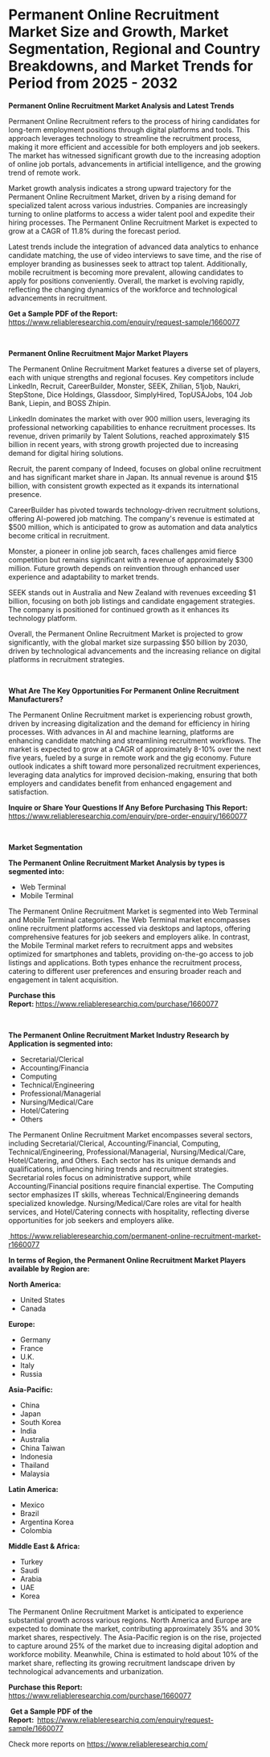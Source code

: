 <p><h1>Permanent Online Recruitment Market Size and Growth, Market Segmentation, Regional and Country Breakdowns, and Market Trends for Period from 2025 -  2032</h1></p><p><strong>Permanent Online Recruitment Market Analysis and Latest Trends</strong></p>
<p><p>Permanent Online Recruitment refers to the process of hiring candidates for long-term employment positions through digital platforms and tools. This approach leverages technology to streamline the recruitment process, making it more efficient and accessible for both employers and job seekers. The market has witnessed significant growth due to the increasing adoption of online job portals, advancements in artificial intelligence, and the growing trend of remote work.</p><p>Market growth analysis indicates a strong upward trajectory for the Permanent Online Recruitment Market, driven by a rising demand for specialized talent across various industries. Companies are increasingly turning to online platforms to access a wider talent pool and expedite their hiring processes. The Permanent Online Recruitment Market is expected to grow at a CAGR of 11.8% during the forecast period. </p><p>Latest trends include the integration of advanced data analytics to enhance candidate matching, the use of video interviews to save time, and the rise of employer branding as businesses seek to attract top talent. Additionally, mobile recruitment is becoming more prevalent, allowing candidates to apply for positions conveniently. Overall, the market is evolving rapidly, reflecting the changing dynamics of the workforce and technological advancements in recruitment.</p></p>
<p><strong>Get a Sample PDF of the Report:&nbsp;</strong> <a href="https://www.reliableresearchiq.com/enquiry/request-sample/1660077?utm_campaign=3296&utm_medium=2&utm_source=Github&utm_content=ia&utm_term=29032025&utm_id=permanent-online-recruitment">https://www.reliableresearchiq.com/enquiry/request-sample/1660077</a></p>
<p>&nbsp;</p>
<p><strong>Permanent Online Recruitment Major Market Players</strong></p>
<p><p>The Permanent Online Recruitment Market features a diverse set of players, each with unique strengths and regional focuses. Key competitors include LinkedIn, Recruit, CareerBuilder, Monster, SEEK, Zhilian, 51job, Naukri, StepStone, Dice Holdings, Glassdoor, SimplyHired, TopUSAJobs, 104 Job Bank, Liepin, and BOSS Zhipin.</p><p>LinkedIn dominates the market with over 900 million users, leveraging its professional networking capabilities to enhance recruitment processes. Its revenue, driven primarily by Talent Solutions, reached approximately $15 billion in recent years, with strong growth projected due to increasing demand for digital hiring solutions.</p><p>Recruit, the parent company of Indeed, focuses on global online recruitment and has significant market share in Japan. Its annual revenue is around $15 billion, with consistent growth expected as it expands its international presence.</p><p>CareerBuilder has pivoted towards technology-driven recruitment solutions, offering AI-powered job matching. The company's revenue is estimated at $500 million, which is anticipated to grow as automation and data analytics become critical in recruitment.</p><p>Monster, a pioneer in online job search, faces challenges amid fierce competition but remains significant with a revenue of approximately $300 million. Future growth depends on reinvention through enhanced user experience and adaptability to market trends.</p><p>SEEK stands out in Australia and New Zealand with revenues exceeding $1 billion, focusing on both job listings and candidate engagement strategies. The company is positioned for continued growth as it enhances its technology platform.</p><p>Overall, the Permanent Online Recruitment Market is projected to grow significantly, with the global market size surpassing $50 billion by 2030, driven by technological advancements and the increasing reliance on digital platforms in recruitment strategies.</p></p>
<p>&nbsp;</p>
<p><strong>What Are The Key Opportunities For Permanent Online Recruitment Manufacturers?</strong></p>
<p><p>The Permanent Online Recruitment market is experiencing robust growth, driven by increasing digitalization and the demand for efficiency in hiring processes. With advances in AI and machine learning, platforms are enhancing candidate matching and streamlining recruitment workflows. The market is expected to grow at a CAGR of approximately 8-10% over the next five years, fueled by a surge in remote work and the gig economy. Future outlook indicates a shift toward more personalized recruitment experiences, leveraging data analytics for improved decision-making, ensuring that both employers and candidates benefit from enhanced engagement and satisfaction.</p></p>
<p><strong>Inquire or Share Your Questions If Any Before Purchasing This Report:</strong> <a href="https://www.reliableresearchiq.com/enquiry/pre-order-enquiry/1660077?utm_campaign=3296&utm_medium=2&utm_source=Github&utm_content=ia&utm_term=29032025&utm_id=permanent-online-recruitment">https://www.reliableresearchiq.com/enquiry/pre-order-enquiry/1660077</a></p>
<p>&nbsp;</p>
<p><strong>Market Segmentation</strong></p>
<p><strong>The Permanent Online Recruitment Market Analysis by types is segmented into:</strong></p>
<p><ul><li>Web Terminal</li><li>Mobile Terminal</li></ul></p>
<p><p>The Permanent Online Recruitment Market is segmented into Web Terminal and Mobile Terminal categories. The Web Terminal market encompasses online recruitment platforms accessed via desktops and laptops, offering comprehensive features for job seekers and employers alike. In contrast, the Mobile Terminal market refers to recruitment apps and websites optimized for smartphones and tablets, providing on-the-go access to job listings and applications. Both types enhance the recruitment process, catering to different user preferences and ensuring broader reach and engagement in talent acquisition.</p></p>
<p><strong>Purchase this Report:&nbsp;</strong><a href="https://www.reliableresearchiq.com/purchase/1660077?utm_campaign=3296&utm_medium=2&utm_source=Github&utm_content=ia&utm_term=29032025&utm_id=permanent-online-recruitment">https://www.reliableresearchiq.com/purchase/1660077</a></p>
<p>&nbsp;</p>
<p><strong>The Permanent Online Recruitment Market Industry Research by Application is segmented into:</strong></p>
<p><ul><li>Secretarial/Clerical</li><li>Accounting/Financia</li><li>Computing</li><li>Technical/Engineering</li><li>Professional/Managerial</li><li>Nursing/Medical/Care</li><li>Hotel/Catering</li><li>Others</li></ul></p>
<p><p>The Permanent Online Recruitment Market encompasses several sectors, including Secretarial/Clerical, Accounting/Financial, Computing, Technical/Engineering, Professional/Managerial, Nursing/Medical/Care, Hotel/Catering, and Others. Each sector has its unique demands and qualifications, influencing hiring trends and recruitment strategies. Secretarial roles focus on administrative support, while Accounting/Financial positions require financial expertise. The Computing sector emphasizes IT skills, whereas Technical/Engineering demands specialized knowledge. Nursing/Medical/Care roles are vital for health services, and Hotel/Catering connects with hospitality, reflecting diverse opportunities for job seekers and employers alike.</p></p>
<p><a href="https://www.reliableresearchiq.com/permanent-online-recruitment-market-r1660077?utm_campaign=3296&utm_medium=2&utm_source=Github&utm_content=ia&utm_term=29032025&utm_id=permanent-online-recruitment">&nbsp;https://www.reliableresearchiq.com/permanent-online-recruitment-market-r1660077</a></p>
<p><strong>In terms of Region, the Permanent Online Recruitment Market Players available by Region are:</strong></p>
<p>
    <p> <strong> North America: </strong>
        <ul>
            <li>United States</li>
            <li>Canada</li>
        </ul>
        </p> 
    <p> <strong> Europe: </strong>
        <ul>
            <li>Germany</li>
            <li>France</li>
            <li>U.K.</li>
            <li>Italy</li>
            <li>Russia</li>
        </ul>
        </p> 
    <p> <strong> Asia-Pacific: </strong>
        <ul>
            <li>China</li>
            <li>Japan</li>
            <li>South Korea</li>
            <li>India</li>
            <li>Australia</li>
            <li>China Taiwan</li>
            <li>Indonesia</li>
            <li>Thailand</li>
            <li>Malaysia</li>
        </ul>
        </p> 
    <p> <strong> Latin America: </strong>
        <ul>
            <li>Mexico</li>
            <li>Brazil</li>
            <li>Argentina Korea</li>
            <li>Colombia</li>
        </ul>
        </p> 
    <p> <strong> Middle East & Africa: </strong>
        <ul>
            <li>Turkey</li>
            <li>Saudi</li>
            <li>Arabia</li>
            <li>UAE</li>
            <li>Korea</li>
        </ul>
    </p>
    </p>
<p><p>The Permanent Online Recruitment Market is anticipated to experience substantial growth across various regions. North America and Europe are expected to dominate the market, contributing approximately 35% and 30% market shares, respectively. The Asia-Pacific region is on the rise, projected to capture around 25% of the market due to increasing digital adoption and workforce mobility. Meanwhile, China is estimated to hold about 10% of the market share, reflecting its growing recruitment landscape driven by technological advancements and urbanization.</p></p>
<p><strong>Purchase this Report: </strong><a href="https://www.reliableresearchiq.com/purchase/1660077?utm_campaign=3296&utm_medium=2&utm_source=Github&utm_content=ia&utm_term=29032025&utm_id=permanent-online-recruitment">https://www.reliableresearchiq.com/purchase/1660077</a></p>
<p>&nbsp;<strong>Get a Sample PDF of the Report:&nbsp;&nbsp;</strong><a href="https://www.reliableresearchiq.com/enquiry/request-sample/1660077?utm_campaign=3296&utm_medium=2&utm_source=Github&utm_content=ia&utm_term=29032025&utm_id=permanent-online-recruitment">https://www.reliableresearchiq.com/enquiry/request-sample/1660077</a></p>
<p><strong></strong></p>
<p>Check more reports on <a href="https://www.reliableresearchiq.com/?utm_campaign=3296&utm_medium=2&utm_source=Github&utm_content=ia&utm_term=29032025&utm_id=permanent-online-recruitment">https://www.reliableresearchiq.com/</a></p>